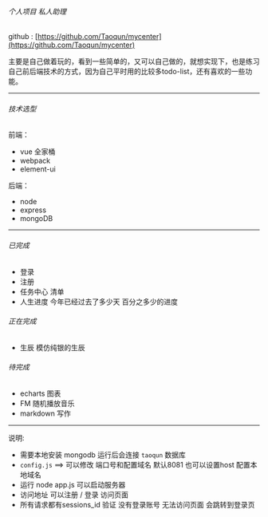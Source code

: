 ###### 个人项目 私人助理

github : [https://github.com/Taoqun/mycenter](https://github.com/Taoqun/mycenter)

主要是自己做着玩的，看到一些简单的，又可以自己做的，就想实现下，也是练习自己前后端技术的方式，因为自己平时用的比较多todo-list，还有喜欢的一些功能。

-----------
###### 技术选型
前端：
- vue 全家桶
- webpack
- element-ui

后端：
- node
- express
- mongoDB

--------------

###### 已完成
- 登录
- 注册
- 任务中心 清单
- 人生进度 今年已经过去了多少天 百分之多少的进度

###### 正在完成
- 生辰  模仿纯银的生辰

###### 待完成
- echarts 图表
- FM 随机播放音乐
- markdown 写作

---------------
说明:
- 需要本地安装 mongodb 运行后会连接 `taoqun` 数据库
- `config.js`  ==>  可以修改 端口号和配置域名 默认8081  也可以设置host 配置本地域名
- 运行 node app.js 可以启动服务器
- 访问地址 可以注册 / 登录 访问页面
- 所有请求都有sessions_id 验证 没有登录账号 无法访问页面 会跳转到登录页
